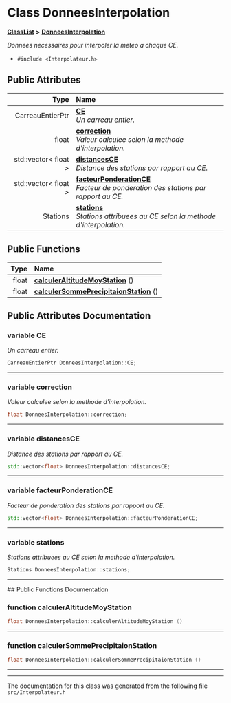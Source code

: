 

# Class DonneesInterpolation



[**ClassList**](annotated.md) **>** [**DonneesInterpolation**](classDonneesInterpolation.md)



_Donnees necessaires pour interpoler la meteo a chaque CE._ 

* `#include <Interpolateur.h>`





















## Public Attributes

| Type | Name |
| ---: | :--- |
|  CarreauEntierPtr | [**CE**](#variable-ce)  <br>_Un carreau entier._  |
|  float | [**correction**](#variable-correction)  <br>_Valeur calculee selon la methode d'interpolation._  |
|  std::vector&lt; float &gt; | [**distancesCE**](#variable-distancesce)  <br>_Distance des stations par rapport au CE._  |
|  std::vector&lt; float &gt; | [**facteurPonderationCE**](#variable-facteurponderationce)  <br>_Facteur de ponderation des stations par rapport au CE._  |
|  Stations | [**stations**](#variable-stations)  <br>_Stations attribuees au CE selon la methode d'interpolation._  |
















## Public Functions

| Type | Name |
| ---: | :--- |
|  float | [**calculerAltitudeMoyStation**](#function-calculeraltitudemoystation) () <br> |
|  float | [**calculerSommePrecipitaionStation**](#function-calculersommeprecipitaionstation) () <br> |




























## Public Attributes Documentation




### variable CE 

_Un carreau entier._ 
```C++
CarreauEntierPtr DonneesInterpolation::CE;
```




<hr>



### variable correction 

_Valeur calculee selon la methode d'interpolation._ 
```C++
float DonneesInterpolation::correction;
```




<hr>



### variable distancesCE 

_Distance des stations par rapport au CE._ 
```C++
std::vector<float> DonneesInterpolation::distancesCE;
```




<hr>



### variable facteurPonderationCE 

_Facteur de ponderation des stations par rapport au CE._ 
```C++
std::vector<float> DonneesInterpolation::facteurPonderationCE;
```




<hr>



### variable stations 

_Stations attribuees au CE selon la methode d'interpolation._ 
```C++
Stations DonneesInterpolation::stations;
```




<hr>
## Public Functions Documentation




### function calculerAltitudeMoyStation 

```C++
float DonneesInterpolation::calculerAltitudeMoyStation () 
```




<hr>



### function calculerSommePrecipitaionStation 

```C++
float DonneesInterpolation::calculerSommePrecipitaionStation () 
```




<hr>

------------------------------
The documentation for this class was generated from the following file `src/Interpolateur.h`


